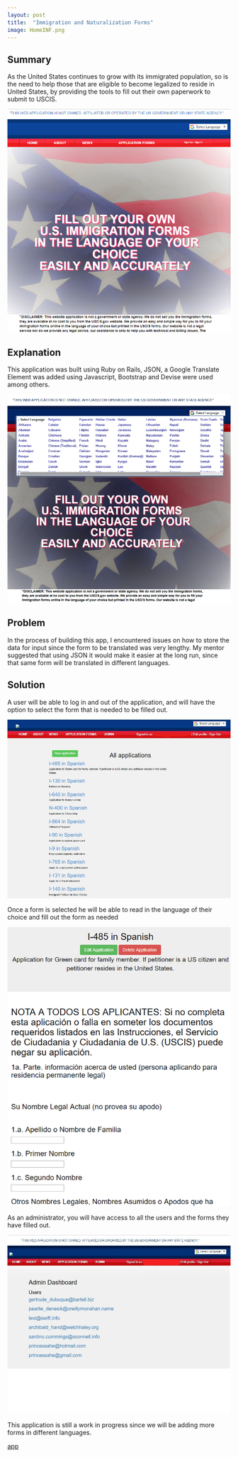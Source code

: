 ```yaml
---
layout: post
title:  "Immigration and Naturalization Forms"
image: HomeINF.png
---
```


## Summary
As the United States continues to grow with its immigrated population, so is the
need to help those that are eligible to become legalized to reside in United States, by providing the tools to fill out their own paperwork to submit
to USCIS.

![Immigration and Naturalization Forms Home Page](/images/HomeINF.png)

## Explanation
This application was built using Ruby on Rails, JSON, a Google Translate Element was added using Javascript, Bootstrap and Devise were used among others.

![Immigration and Naturalization Forms Google ](/images/GoogleTrans.png)

## Problem
In the process of building this app, I encountered issues on how to store the data for input since the form to be translated was very lengthy. My mentor suggested that using JSON it would make it easier at the long run, since that same form will be translated in different languages.


## Solution
A user will be able to log in and out of the application, and will have the option to select the form that is needed to be filled out.

![Immigration and Naturalization Forms Applications](/images/allApps.jpg)

Once a form is selected he will be able to read in the language of their choice and fill out the form as needed

![Application Form](/images/formaINF.png)

As an administrator, you will have access to all the users and the forms
they have filled out.

![Administrator Dashboard](/images/admindash.jpg)

This application is still a work in progress since we will be adding more forms in different languages.

[app](http://ehayes.herokuapp.com/)

